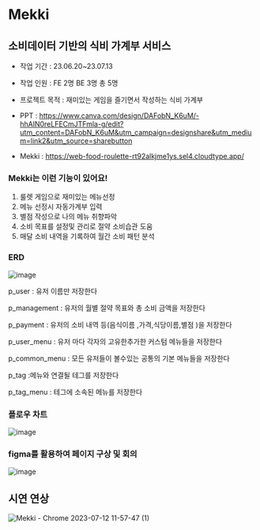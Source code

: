 Mekki
=======
## 소비데이터 기반의 식비 가계부 서비스

* 작업 기간 : 23.06.20~23.07.13

* 작업 인원 : FE 2명 BE 3명 총 5명

* 프로젝트 목적 : 재미있는 게임을 즐기면서 작성하는 식비 가계부

* PPT : <https://www.canva.com/design/DAFobN_K6uM/-hhAlN0reLFECmJTFmla-g/edit?utm_content=DAFobN_K6uM&utm_campaign=designshare&utm_medium=link2&utm_source=sharebutton>

* Mekki : <https://web-food-roulette-rt92alkjme1ys.sel4.cloudtype.app/> 



### Mekki는 이런 기능이 있어요!
1. 룰렛 게임으로 재미있는 메뉴선정
2. 메뉴 선정시 자동가계부 입력
3. 별점 작성으로 나의 메뉴 취향파악
4. 소비 목표를 설정및 관리로 절약 소비습관 도움
5. 매달 소비 내역을 기록하여 월간 소비 패턴 분석

### ERD
![image](https://github.com/Minzion0/food_roulette/assets/130621431/e02e5a1d-9703-4275-ae4b-9bd4ae726320)

p_user : 유저 이름만 저장한다

p_management : 유저의 월별 절약 목표와 총 소비 금액을 저장한다

p_payment : 유저의 소비 내역 등(음식이름 ,가격,식당이름,별점 )을 저장한다

p_user_menu : 유저 마다 각자의 고유한추가한 커스텀 메뉴들을 저장한다

p_common_menu : 모든 유저들이 볼수있는 공통의 기본 메뉴들을 저장한다

p_tag :메뉴와 연결될 테그를 저장한다

p_tag_menu : 테그에 소속된 메뉴를 저장한다


### 플로우 차트

![image](https://github.com/Minzion0/food_roulette/assets/130621431/95c980c4-4789-431b-a072-0508eada5332)


### figma를 활용하여 페이지 구상 및 회의
![image](https://github.com/Minzion0/food_roulette/assets/130621431/f2b463df-bad4-4fc7-a88e-061df8e3cd05)


## 시연 연상

![Mekki - Chrome 2023-07-12 11-57-47 (1)](https://github.com/Minzion0/food_roulette/assets/130621431/d0f8657f-87c6-4ce9-8e13-f36b8a32c533)

